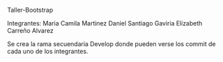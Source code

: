 Taller-Bootstrap

Integrantes: 
Maria Camila Martinez
Daniel Santiago Gaviria
Elizabeth Carreño Alvarez

Se crea la rama secuendaria Develop donde pueden verse los commit de cada uno de los integrantes.
